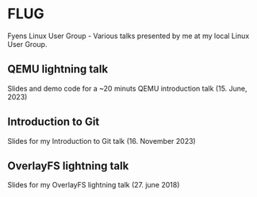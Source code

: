 # FLUG

Fyens Linux User Group - Various talks presented by me at my local Linux User Group.

## QEMU lightning talk

Slides and demo code for a ~20 minuts QEMU introduction talk (15. June, 2023)

## Introduction to Git

Slides for my Introduction to Git talk (16. November 2023)

## OverlayFS lightning talk

Slides for my OverlayFS lightning talk (27. june 2018)
